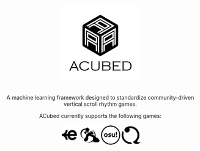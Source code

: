 <!-- PROJECT LOGO -->
<br />
<div align="center">
    <picture>
        <source srcset="assets/logo/acubed/dark-mode/acubed-logo.png"  media="(prefers-color-scheme: dark)">
        <img src="assets/logo/acubed/no-dark-mode/acubed-logo.png" alt="Logo" width="200px" height=auto>
    </picture>
  <br />
  <br />
  <p align="center">
    A machine learning framework designed to standardize community-driven vertical scroll rhythm games.
  </p>

  <p align="center">
    ACubed currently supports the following games:  <br /> <br />
    <picture>
        <source srcset="assets/logo/etterna/dark-mode.svg"  media="(prefers-color-scheme: dark)">
        <img src="assets/logo/etterna/no-dark-mode.svg" alt="Logo" width="50px" height=auto>
    </picture>
    <picture>
        <source srcset="assets/logo/ffr/dark-mode.svg"  media="(prefers-color-scheme: dark)">
        <img src="assets/logo/ffr/no-dark-mode.svg" alt="Logo" width="50px" height=auto>
    </picture>
    <picture>
        <source srcset="assets/logo/osumania/dark-mode.svg"  media="(prefers-color-scheme: dark)">
        <img src="assets/logo/osumania/no-dark-mode.svg" alt="Logo" width="50px" height=auto>
    </picture>
    <picture>
        <source srcset="assets/logo/quaver/dark-mode.svg"  media="(prefers-color-scheme: dark)">
        <img src="assets/logo/quaver/no-dark-mode.svg" alt="Logo" width="50px" height=auto>
    </picture>
  </p>


</div>
